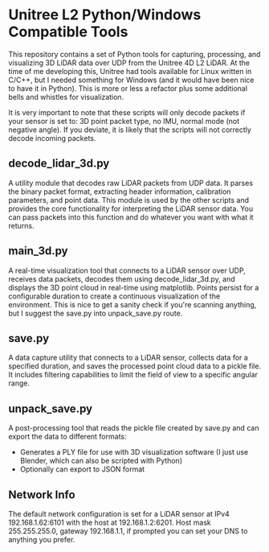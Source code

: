 # Unitree L2 Python/Windows Compatible Tools

This repository contains a set of Python tools for capturing, processing, and visualizing 3D LiDAR data over UDP from the Unitree 4D L2 LiDAR. At the time of me developing this, Unitree had tools available for Linux written in C/C++, but I needed something for Windows (and it would have been nice to have it in Python). This is more or less a refactor plus some additional bells and whistles for visualization.

It is very important to note that these scripts will only decode packets if your sensor is set to: 3D point packet type, no IMU, normal mode (not negative angle). If you deviate, it is likely that the scripts will not correctly decode incoming packets. 

## decode_lidar_3d.py

A utility module that decodes raw LiDAR packets from UDP data. It parses the binary packet format, extracting header information, calibration parameters, and point data. This module is used by the other scripts and provides the core functionality for interpreting the LiDAR sensor data. You can pass packets into this function and do whatever you want with what it returns.

## main_3d.py

A real-time visualization tool that connects to a LiDAR sensor over UDP, receives data packets, decodes them using decode_lidar_3d.py, and displays the 3D point cloud in real-time using matplotlib. Points persist for a configurable duration to create a continuous visualization of the environment. This is nice to get a sanity check if you're scanning anything, but I suggest the save.py into unpack_save.py route.

## save.py

A data capture utility that connects to a LiDAR sensor, collects data for a specified duration, and saves the processed point cloud data to a pickle file. It includes filtering capabilities to limit the field of view to a specific angular range.

## unpack_save.py

A post-processing tool that reads the pickle file created by save.py and can export the data to different formats:
- Generates a PLY file for use with 3D visualization software (I just use Blender, which can also be scripted with Python)
- Optionally can export to JSON format

## Network Info

The default network configuration is set for a LiDAR sensor at IPv4 192.168.1.62:6101 with the host at 192.168.1.2:6201. Host mask 255.255.255.0, gateway 192.168.1.1, if prompted you can set your DNS to anything you prefer.
